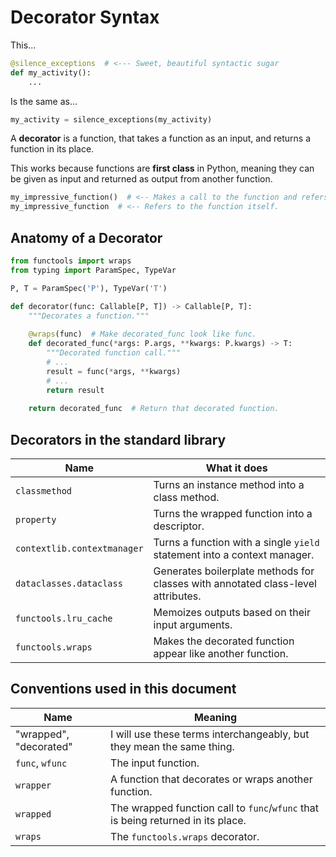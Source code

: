 # Decorator Syntax

This...

```python
@silence_exceptions  # <--- Sweet, beautiful syntactic sugar
def my_activity():
    ...
```

Is the same as...

```python
my_activity = silence_exceptions(my_activity)
```

A **decorator** is a function, that takes a function as an input, and returns a function in its place.

This works because functions are **first class** in Python, meaning they can be given as input and returned as output from another function.

```python
my_impressive_function()  # <-- Makes a call to the function and refers to the returned result.
my_impressive_function  # <-- Refers to the function itself.
```

## Anatomy of a Decorator

```python
from functools import wraps
from typing import ParamSpec, TypeVar

P, T = ParamSpec('P'), TypeVar('T')

def decorator(func: Callable[P, T]) -> Callable[P, T]:
    """Decorates a function."""
    
    @wraps(func)  # Make decorated_func look like func.
    def decorated_func(*args: P.args, **kwargs: P.kwargs) -> T:
        """Decorated function call."""
        # ...
        result = func(*args, **kwargs)
        # ...
        return result
    
    return decorated_func  # Return that decorated function.

```

## Decorators in the standard library


| Name                        | What it does                                                                     |
| --------------------------- | -------------------------------------------------------------------------------- |
| `classmethod`               | Turns an instance method into a class method.                                    |
| `property`                  | Turns the wrapped function into a descriptor.                                    |
| `contextlib.contextmanager` | Turns a function with a single `yield` statement into a context manager.         |
| `dataclasses.dataclass`     | Generates boilerplate methods for classes with annotated class-level attributes. |
| `functools.lru_cache`       | Memoizes outputs based on their input arguments.                                 |
| `functools.wraps`           | Makes the decorated function appear like another function.                       |

## Conventions used in this document

| Name                   | Meaning                                                                          |
| ---------------------- | -------------------------------------------------------------------------------- |
| "wrapped", "decorated" | I will use these terms interchangeably, but they mean the same thing.            |
| `func`, `wfunc`        | The input function.                                                              |
| `wrapper`              | A function that decorates or wraps another function.                             |
| `wrapped`              | The wrapped function call to `func`/`wfunc` that is being returned in its place. |
| `wraps`                | The `functools.wraps` decorator.                                                 |
